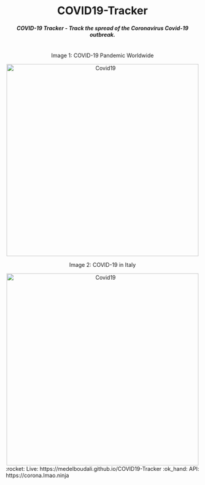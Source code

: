 <div align="center">
    <h1>COVID19-Tracker</h1>
        <h5>COVID-19 Tracker - Track the spread of the Coronavirus Covid-19 outbreak. 
    </h5>
    <a href="https://github.com/MedElBoudali/COVID19-Tracker" target="\_parent">
        <img alt="" src="https://img.shields.io/github/stars/MedElBoudali/COVID19-Tracker.svg?style=social&label=Star" />
    </a>
    <p align="center">Image 1:  COVID-19 Pandemic Worldwide</p>
    <img width= "500px" src='https://i.imgur.com/0IkkeTc.png' alt='Covid19'/>
    <p align="center">Image 2: COVID-19 in Italy</p>
    <img width= "500px" src='https://i.imgur.com/d6CdIbf.png' alt='Covid19'/>
</div>
:rocket: Live: https://medelboudali.github.io/COVID19-Tracker
:ok_hand: API: https://corona.lmao.ninja <br/>
